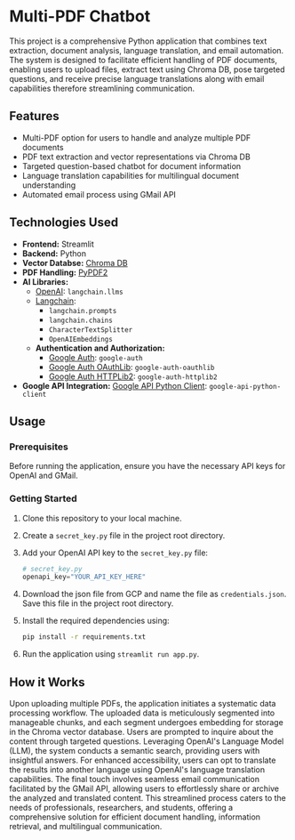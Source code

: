 # Multi-PDF Chatbot

This project is a comprehensive Python application that combines text extraction, document analysis, language translation, and email automation. The system is designed to facilitate efficient handling of PDF documents, enabling users to upload files, extract text using Chroma DB, pose targeted questions, and receive precise language translations along with email capabilities therefore streamlining communication.

## Features

- Multi-PDF option for users to handle and analyze multiple PDF documents
- PDF text extraction and vector representations via Chroma DB
- Targeted question-based chatbot for document information
- Language translation capabilities for multilingual document understanding
- Automated email process using GMail API


## Technologies Used

- **Frontend:** Streamlit
- **Backend:** Python
- **Vector Databse:** [Chroma DB](https://link-to-chroma-db-repo)
- **PDF Handling:** [PyPDF2](https://github.com/mstamy2/PyPDF2)
- **AI Libraries:**
  - [OpenAI](https://github.com/openai/llms): `langchain.llms`
  - [Langchain](https://github.com/langchain/langchain): 
    - `langchain.prompts`
    - `langchain.chains`
    - `CharacterTextSplitter`
    - `OpenAIEmbeddings`
  - **Authentication and Authorization:**
    - [Google Auth](https://github.com/googleapis/google-auth-library-python): `google-auth` 
    - [Google Auth OAuthLib](https://github.com/googleapis/google-auth-library-oauthlib-python): `google-auth-oauthlib` 
    - [Google Auth HTTPLib2](https://github.com/googleapis/google-auth-library-python-httplib2): `google-auth-httplib2` 
- **Google API Integration:** [Google API Python Client](https://github.com/googleapis/google-api-python-client): `google-api-python-client`


## Usage

### Prerequisites

Before running the application, ensure you have the necessary API keys for OpenAI and GMail.

### Getting Started

1. Clone this repository to your local machine.
2. Create a `secret_key.py` file in the project root directory.
3. Add your OpenAI API key to the `secret_key.py` file:
   
   ```python
   # secret_key.py
   openapi_key="YOUR_API_KEY_HERE"
   
4. Download the json file from GCP and name the file as `credentials.json`. Save this file in the project root directory.
5. Install the required dependencies using:
   ```bash
   pip install -r requirements.txt
   
7. Run the application using `streamlit run app.py`.

## How it Works

Upon uploading multiple PDFs, the application initiates a systematic data processing workflow. The uploaded data is meticulously segmented into manageable chunks, and each segment undergoes embedding for storage in the Chroma vector database. Users are prompted to inquire about the content through targeted questions. Leveraging OpenAI's Language Model (LLM), the system conducts a semantic search, providing users with insightful answers. For enhanced accessibility, users can opt to translate the results into another language using OpenAI's language translation capabilities. The final touch involves seamless email communication facilitated by the GMail API, allowing users to effortlessly share or archive the analyzed and translated content. This streamlined process caters to the needs of professionals, researchers, and students, offering a comprehensive solution for efficient document handling, information retrieval, and multilingual communication.
